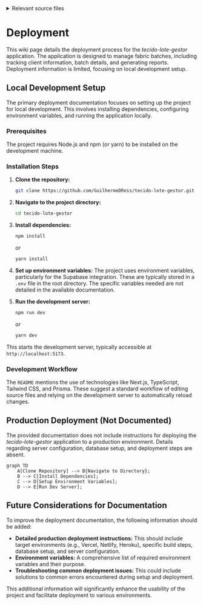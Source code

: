 <details>
<summary>Relevant source files</summary>

The following files were used as context to generate this wiki page:

- [README.md](https://github.com/GuilhermeDReis/tecido-lote-gestor/blob/main/README.md)
</details>

# Deployment

This wiki page details the deployment process for the *tecido-lote-gestor* application.  The application is designed to manage fabric batches, including tracking client information, batch details, and generating reports.  Deployment information is limited, focusing on local development setup.

## Local Development Setup

The primary deployment documentation focuses on setting up the project for local development. This involves installing dependencies, configuring environment variables, and running the application locally.

### Prerequisites

The project requires Node.js and npm (or yarn) to be installed on the development machine.

### Installation Steps

1. **Clone the repository:**
   ```bash
   git clone https://github.com/GuilhermeDReis/tecido-lote-gestor.git
   ```

2. **Navigate to the project directory:**
   ```bash
   cd tecido-lote-gestor
   ```

3. **Install dependencies:**
   ```bash
   npm install
   ```
   or
   ```bash
   yarn install
   ```

4. **Set up environment variables:**
    The project uses environment variables, particularly for the Supabase integration.  These are typically stored in a `.env` file in the root directory.  The specific variables needed are not detailed in the available documentation.


5. **Run the development server:**
   ```bash
   npm run dev
   ```
   or
   ```bash
   yarn dev
   ```

This starts the development server, typically accessible at `http://localhost:5173`.

### Development Workflow

The `README` mentions the use of technologies like Next.js, TypeScript, Tailwind CSS, and Prisma. These suggest a standard workflow of editing source files and relying on the development server to automatically reload changes.


## Production Deployment (Not Documented)

The provided documentation does not include instructions for deploying the *tecido-lote-gestor* application to a production environment.  Details regarding server configuration, database setup, and deployment steps are absent.

```mermaid
graph TD
    A[Clone Repository] --> B{Navigate to Directory};
    B --> C[Install Dependencies];
    C --> D[Setup Environment Variables];
    D --> E[Run Dev Server];
```


## Future Considerations for Documentation

To improve the deployment documentation, the following information should be added:

* **Detailed production deployment instructions:** This should include target environments (e.g., Vercel, Netlify, Heroku), specific build steps, database setup, and server configuration.
* **Environment variables:** A comprehensive list of required environment variables and their purpose.
* **Troubleshooting common deployment issues:**  This could include solutions to common errors encountered during setup and deployment.

This additional information will significantly enhance the usability of the project and facilitate deployment to various environments.
